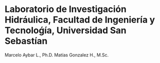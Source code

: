 Laboratorio de Investigación Hidráulica, Facultad de Ingeniería y Tecnoloǵía, Universidad San Sebastían
=======================================
Marcelo Aybar L., Ph.D. 
Matías Gonzalez H., M.Sc. 


